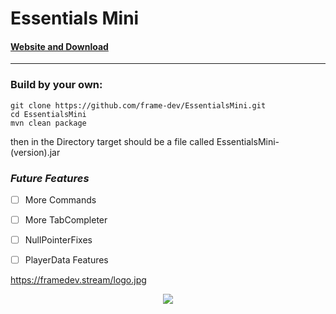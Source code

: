 # Essentials Mini
#### [Website and Download](https://framedev.stream/sites/downloads/essentialsmini)
___
### Build by your own:
```
git clone https://github.com/frame-dev/EssentialsMini.git
cd EssentialsMini
mvn clean package
```

then in the Directory target should be a file called EssentialsMini-(version).jar

### *Future Features*
- [ ] More Commands
- [ ] More TabCompleter
- [ ] NullPointerFixes
- [ ] PlayerData Features


https://framedev.stream/logo.jpg

<div style="text-align:center"><img src="https://framedev.stream/logo.jpg" /></div>
